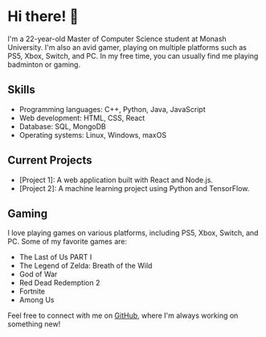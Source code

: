 # Hi there! 👋

I'm a 22-year-old Master of Computer Science student at Monash University. I'm also an avid gamer, playing on multiple platforms such as PS5, Xbox, Switch, and PC. In my free time, you can usually find me playing badminton or gaming.

## Skills

- Programming languages: C++, Python, Java, JavaScript
- Web development: HTML, CSS, React
- Database: SQL, MongoDB
- Operating systems: Linux, Windows, maxOS

## Current Projects

- [Project 1]: A web application built with React and Node.js.
- [Project 2]: A machine learning project using Python and TensorFlow.

## Gaming

I love playing games on various platforms, including PS5, Xbox, Switch, and PC. Some of my favorite games are:

- The Last of Us PART I
- The Legend of Zelda: Breath of the Wild
- God of War
- Red Dead Redemption 2
- Fortnite
- Among Us

Feel free to connect with me on [GitHub](https://github.com/CarlWtrs), where I'm always working on something new!
